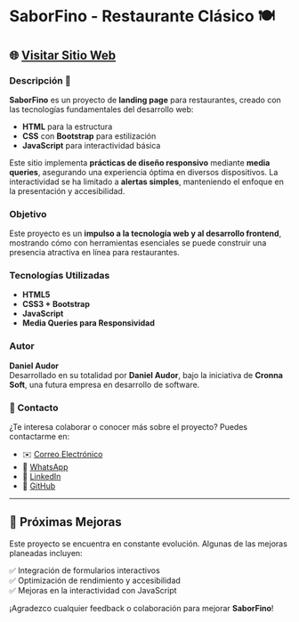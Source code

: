 # SaborFino - Restaurante Clásico 🍽️

## 🌐 [Visitar Sitio Web](https://cronna-soft.github.io/restaurante-clasico-saborfino/)

### Descripción 📄
**SaborFino** es un proyecto de **landing page** para restaurantes, creado con las tecnologías fundamentales del desarrollo web:  
- **HTML** para la estructura  
- **CSS** con **Bootstrap** para estilización  
- **JavaScript** para interactividad básica  

Este sitio implementa **prácticas de diseño responsivo** mediante **media queries**, asegurando una experiencia óptima en diversos dispositivos. La interactividad se ha limitado a **alertas simples**, manteniendo el enfoque en la presentación y accesibilidad.

### Objetivo
Este proyecto es un **impulso a la tecnología web y al desarrollo frontend**, mostrando cómo con herramientas esenciales se puede construir una presencia atractiva en línea para restaurantes.

### Tecnologías Utilizadas
- **HTML5**  
- **CSS3 + Bootstrap**  
- **JavaScript**  
- **Media Queries para Responsividad**  

### Autor
**Daniel Audor**  
Desarrollado en su totalidad por **Daniel Audor**, bajo la iniciativa de **Cronna Soft**, una futura empresa en desarrollo de software.

### 📩 Contacto
¿Te interesa colaborar o conocer más sobre el proyecto? Puedes contactarme en:  
- ✉️ [Correo Electrónico](MAILTO:cronna2322@gmail.com)
- 💬 [WhatsApp](https://api.whatsapp.com/send?phone=573175403782)
- 🔗 [LinkedIn](https://www.linkedin.com/in/dannnor/)  
- 🐙 [GitHub](https://github.com/Cronna-soft)  

---

## 🎯 Próximas Mejoras
Este proyecto se encuentra en constante evolución. Algunas de las mejoras planeadas incluyen:

✅ Integración de formularios interactivos  
✅ Optimización de rendimiento y accesibilidad  
✅ Mejoras en la interactividad con JavaScript  

¡Agradezco cualquier feedback o colaboración para mejorar **SaborFino**!
